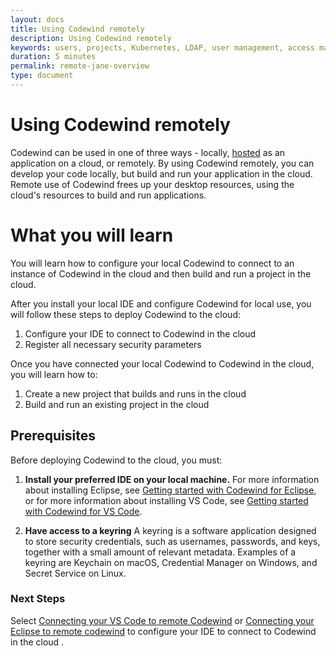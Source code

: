 ```yaml
---
layout: docs
title: Using Codewind remotely
description: Using Codewind remotely
keywords: users, projects, Kubernetes, LDAP, user management, access management, login, deployment, pod, security, securing cloud connection, remote deployment of Codewind
duration: 5 minutes
permalink: remote-jane-overview
type: document
---
```


# Using Codewind remotely

Codewind can be used in one of three ways - locally, [hosted](./mdt-che-installinfo.html) as an application on a cloud, or remotely. By using Codewind remotely, you can develop your code locally, but build and run your application in the cloud. Remote use of Codewind frees up your desktop resources, using the cloud's resources to build and run applications. 

# What you will learn

You will learn how to configure your local Codewind to connect to an instance of Codewind in the cloud and then build and run a project in the cloud. 

After you install your local IDE and configure Codewind for local use, you will follow these steps to deploy Codewind to the cloud:

1. Configure your IDE to connect to Codewind in the cloud
2. Register all necessary security parameters

Once you have connected your local Codewind to Codewind in the cloud, you will learn how to:

1. Create a new project that builds and runs in the cloud
2. Build and run an existing project in the cloud

## Prerequisites

Before deploying Codewind to the cloud, you must:


1. **Install your preferred IDE on your local machine.** 
For more information about installing Eclipse, see [Getting started with Codewind for Eclipse](mdteclipsegettingstarted.html), or for more information about installing VS Code, see [Getting started with Codewind for VS Code](mdt-vsc-getting-started.html).

2. **Have access to a keyring** A keyring is a software application designed to store security credentials, such as usernames, passwords, and keys, together with a small amount of relevant metadata. Examples of a keyring are Keychain on macOS, Credential Manager on Windows, and Secret Service on Linux.

### Next Steps

Select [Connecting your VS Code to remote Codewind](remotedeploy-vscode.html) or [Connecting your Eclipse to remote codewind](./remotedeploy-eclipse.html) to configure your IDE to connect to Codewind in the cloud .